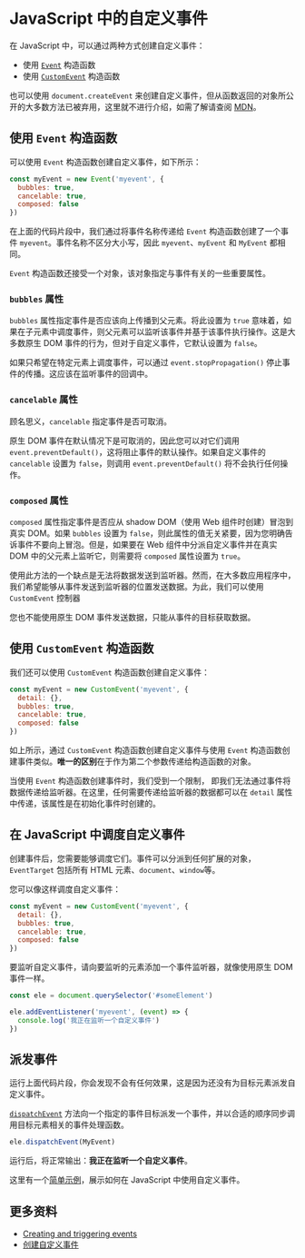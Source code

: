 # JavaScript 中的自定义事件

在 JavaScript 中，可以通过两种方式创建自定义事件：

- 使用 [`Event`](https://developer.mozilla.org/zh-CN/docs/Web/API/Event/Event) 构造函数
- 使用 [`CustomEvent`](https://developer.mozilla.org/zh-CN/docs/Web/API/CustomEvent) 构造函数

也可以使用 `document.createEvent` 来创建自定义事件，但从函数返回的对象所公开的大多数方法已被弃用，这里就不进行介绍，如需了解请查阅 [MDN](https://developer.mozilla.org/zh-CN/docs/Web/API/Document/createEvent)。

## 使用 `Event` 构造函数

可以使用 `Event` 构造函数创建自定义事件，如下所示：

```js
const myEvent = new Event('myevent', {
  bubbles: true,
  cancelable: true,
  composed: false
})
```

在上面的代码片段中，我们通过将事件名称传递给 `Event` 构造函数创建了一个事件 `myevent`。事件名称不区分大小写，因此 `myevent`、`myEvent` 和 `MyEvent` 都相同。

`Event` 构造函数还接受一个对象，该对象指定与事件有关的一些重要属性。

### `bubbles` 属性

`bubbles` 属性指定事件是否应该向上传播到父元素。将此设置为 `true` 意味着，如果在子元素中调度事件，则父元素可以监听该事件并基于该事件执行操作。这是大多数原生 DOM 事件的行为，但对于自定义事件，它默认设置为 `false`。

如果只希望在特定元素上调度事件，可以通过 `event.stopPropagation()` 停止事件的传播。这应该在监听事件的回调中。

### `cancelable` 属性

顾名思义，`cancelable` 指定事件是否可取消。

原生 DOM 事件在默认情况下是可取消的，因此您可以对它们调用 `event.preventDefault()`，这将阻止事件的默认操作。如果自定义事件的 `cancelable` 设置为 `false`，则调用 `event.preventDefault()` 将不会执行任何操作。

### `composed` 属性

`composed` 属性指定事件是否应从 shadow DOM（使用 Web 组件时创建）冒泡到真实 DOM。如果 `bubbles` 设置为 `false`，则此属性的值无关紧要，因为您明确告诉事件不要向上冒泡。但是，如果要在 Web 组件中分派自定义事件并在真实 DOM 中的父元素上监听它，则需要将 `composed` 属性设置为 `true`。

使用此方法的一个缺点是无法将数据发送到监听器。然而，在大多数应用程序中，我们希望能够从事件发送到监听器的位置发送数据。为此，我们可以使用 `CustomEvent` 控制器

您也不能使用原生 DOM 事件发送数据，只能从事件的目标获取数据。

## 使用 `CustomEvent` 构造函数

我们还可以使用 `CustomEvent` 构造函数创建自定义事件：

```js
const myEvent = new CustomEvent('myevent', {
  detail: {},
  bubbles: true,
  cancelable: true,
  composed: false
})
```

如上所示，通过 `CustomEvent` 构造函数创建自定义事件与使用 `Event` 构造函数创建事件类似。**唯一的区别**在于作为第二个参数传递给构造函数的对象。

当使用 `Event` 构造函数创建事件时，我们受到一个限制， 即我们无法通过事件将数据传递给监听器。在这里，任何需要传递给监听器的数据都可以在 `detail` 属性中传递，该属性是在初始化事件时创建的。

## 在 JavaScript 中调度自定义事件

创建事件后，您需要能够调度它们。事件可以分派到任何扩展的对象，`EventTarget` 包括所有 HTML 元素、`document`、`window`等。

您可以像这样调度自定义事件：

```js
const myEvent = new CustomEvent('myevent', {
  detail: {},
  bubbles: true,
  cancelable: true,
  composed: false
})
```

要监听自定义事件，请向要监听的元素添加一个事件监听器，就像使用原生 DOM 事件一样。

```js
const ele = document.querySelector('#someElement')

ele.addEventListener('myevent', (event) => {
  console.log('我正在监听一个自定义事件')
})
```

## 派发事件

运行上面代码片段，你会发现不会有任何效果，这是因为还没有为目标元素派发自定义事件。

[`dispatchEvent`](https://developer.mozilla.org/zh-CN/docs/Web/API/EventTarget/dispatchEvent) 方法向一个指定的事件目标派发一个事件，并以合适的顺序同步调用目标元素相关的事件处理函数。

```js
ele.dispatchEvent(MyEvent)
```

运行后，将正常输出：**我正在监听一个自定义事件**。

这里有一个[简单示例](https://codepen.io/lio-zero/pen/mdBBxJZ)，展示如何在 JavaScript 中使用自定义事件。

## 更多资料

- [Creating and triggering events](https://developer.mozilla.org/en-US/docs/Web/Events/Creating_and_triggering_events)
- [创建自定义事件](https://zh.javascript.info/dispatch-events)

